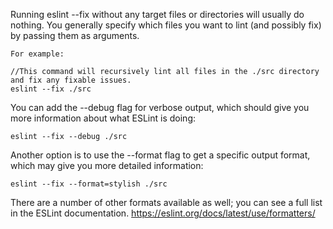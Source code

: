 Running eslint --fix without any target files or directories will usually do nothing. 
You generally specify which files you want to lint (and possibly fix) by passing them as arguments.

    For example:

    //This command will recursively lint all files in the ./src directory and fix any fixable issues.
    eslint --fix ./src


You can add the --debug flag for verbose output, which should give you more information about what ESLint is doing:

    eslint --fix --debug ./src

Another option is to use the --format flag to get a specific output format, which may give you more detailed information:

    eslint --fix --format=stylish ./src

There are a number of other formats available as well; you can see a full list in the ESLint documentation.
https://eslint.org/docs/latest/use/formatters/
